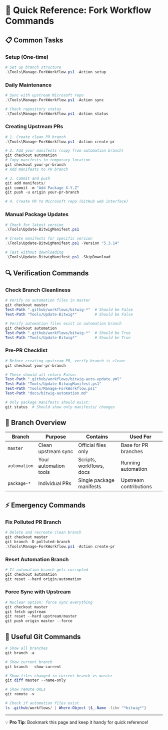 # 🚀 Quick Reference: Fork Workflow Commands

## 📋 **Common Tasks**

### **Setup (One-time)**

```powershell
# Set up branch structure
.\Tools\Manage-ForkWorkflow.ps1 -Action setup
```

### **Daily Maintenance**

```powershell
# Sync with upstream Microsoft repo
.\Tools\Manage-ForkWorkflow.ps1 -Action sync

# Check repository status
.\Tools\Manage-ForkWorkflow.ps1 -Action status
```

### **Creating Upstream PRs**

```powershell
# 1. Create clean PR branch
.\Tools\Manage-ForkWorkflow.ps1 -Action create-pr

# 2. Add your manifests (copy from automation branch)
git checkout automation
# Copy manifests to temporary location
git checkout your-pr-branch
# Add manifests to PR branch

# 3. Commit and push
git add manifests/
git commit -m "Add Package X.Y.Z"
git push -u origin your-pr-branch

# 4. Create PR to Microsoft repo (GitHub web interface)
```

### **Manual Package Updates**

```powershell
# Check for latest version
.\Tools\Update-BitwigManifest.ps1

# Create manifests for specific version
.\Tools\Update-BitwigManifest.ps1 -Version "5.3.14"

# Test without downloading
.\Tools\Update-BitwigManifest.ps1 -SkipDownload
```

## 🔍 **Verification Commands**

### **Check Branch Cleanliness**

```powershell
# Verify no automation files in master
git checkout master
Test-Path ".github/workflows/bitwig-*"  # Should be False
Test-Path "Tools/Update-Bitwig*"        # Should be False

# Verify automation files exist in automation branch
git checkout automation
Test-Path ".github/workflows/bitwig-*"  # Should be True
Test-Path "Tools/Update-Bitwig*"        # Should be True
```

### **Pre-PR Checklist**

```powershell
# Before creating upstream PR, verify branch is clean:
git checkout your-pr-branch

# These should all return False:
Test-Path ".github/workflows/bitwig-auto-update.yml"
Test-Path "Tools/Update-BitwigManifest.ps1"
Test-Path "Tools/Manage-ForkWorkflow.ps1"
Test-Path "docs/bitwig-automation.md"

# Only package manifests should exist:
git status  # Should show only manifests/ changes
```

## 🌳 **Branch Overview**

| Branch       | Purpose               | Contains                 | Used For               |
| ------------ | --------------------- | ------------------------ | ---------------------- |
| `master`     | Clean upstream sync   | Official files only      | Base for PR branches   |
| `automation` | Your automation tools | Scripts, workflows, docs | Running automation     |
| `package-*`  | Individual PRs        | Single package manifests | Upstream contributions |

## ⚡ **Emergency Commands**

### **Fix Polluted PR Branch**

```powershell
# Delete and recreate clean branch
git checkout master
git branch -D polluted-branch
.\Tools\Manage-ForkWorkflow.ps1 -Action create-pr
```

### **Reset Automation Branch**

```powershell
# If automation branch gets corrupted
git checkout automation
git reset --hard origin/automation
```

### **Force Sync with Upstream**

```powershell
# Nuclear option: force sync everything
git checkout master
git fetch upstream
git reset --hard upstream/master
git push origin master --force
```

## 🔗 **Useful Git Commands**

```powershell
# Show all branches
git branch -a

# Show current branch
git branch --show-current

# Show files changed in current branch vs master
git diff master --name-only

# Show remote URLs
git remote -v

# Check if automation files exist
ls .github/workflows/ | Where-Object {$_.Name -like "*bitwig*"}
```

---

💡 **Pro Tip**: Bookmark this page and keep it handy for quick reference!
